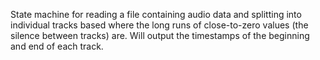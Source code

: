 State machine for reading a file containing audio data and splitting into individual tracks based
where the long runs of close-to-zero values (the silence between tracks) are.
Will output the timestamps of the beginning and end of each track.
